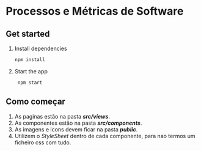 # Processos e Métricas de Software

## Get started
1. Install dependencies
   ```bash
   npm install
   ```
2. Start the app
   ```bash
    npm start
   ```

## Como começar

1. As paginas estão na pasta ***src/views***.
2. As componentes estão na pasta ***src/components***.
3. As imagens e icons devem ficar na pasta ***public***.
4. Utilizem o *StyleSheet* dentro de cada componente, para nao termos um ficheiro css com tudo.

